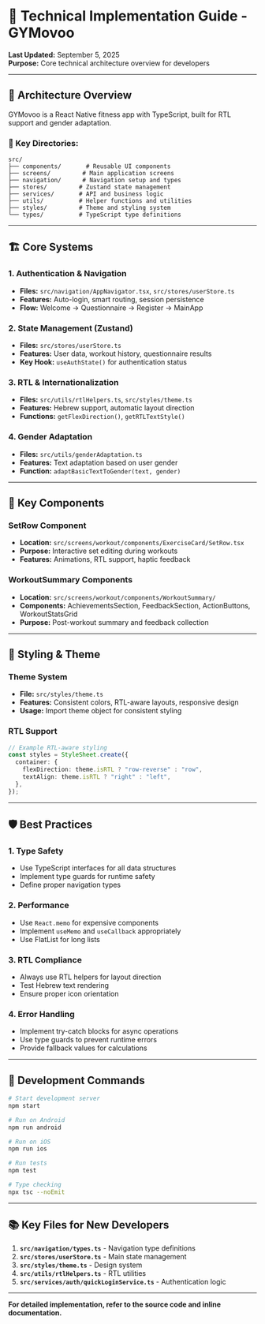 # 🔧 Technical Implementation Guide - GYMovoo

**Last Updated:** September 5, 2025  
**Purpose:** Core technical architecture overview for developers

---

## 🎯 Architecture Overview

GYMovoo is a React Native fitness app with TypeScript, built for RTL support and gender adaptation.

### 📁 Key Directories:

```
src/
├── components/       # Reusable UI components
├── screens/         # Main application screens
├── navigation/      # Navigation setup and types
├── stores/         # Zustand state management
├── services/       # API and business logic
├── utils/          # Helper functions and utilities
├── styles/         # Theme and styling system
└── types/          # TypeScript type definitions
```

---

## 🏗️ Core Systems

### 1. **Authentication & Navigation**

- **Files:** `src/navigation/AppNavigator.tsx`, `src/stores/userStore.ts`
- **Features:** Auto-login, smart routing, session persistence
- **Flow:** Welcome → Questionnaire → Register → MainApp

### 2. **State Management (Zustand)**

- **Files:** `src/stores/userStore.ts`
- **Features:** User data, workout history, questionnaire results
- **Key Hook:** `useAuthState()` for authentication status

### 3. **RTL & Internationalization**

- **Files:** `src/utils/rtlHelpers.ts`, `src/styles/theme.ts`
- **Features:** Hebrew support, automatic layout direction
- **Functions:** `getFlexDirection()`, `getRTLTextStyle()`

### 4. **Gender Adaptation**

- **Files:** `src/utils/genderAdaptation.ts`
- **Features:** Text adaptation based on user gender
- **Function:** `adaptBasicTextToGender(text, gender)`

---

## 🔧 Key Components

### SetRow Component

- **Location:** `src/screens/workout/components/ExerciseCard/SetRow.tsx`
- **Purpose:** Interactive set editing during workouts
- **Features:** Animations, RTL support, haptic feedback

### WorkoutSummary Components

- **Location:** `src/screens/workout/components/WorkoutSummary/`
- **Components:** AchievementsSection, FeedbackSection, ActionButtons, WorkoutStatsGrid
- **Purpose:** Post-workout summary and feedback collection

---

## 🎨 Styling & Theme

### Theme System

- **File:** `src/styles/theme.ts`
- **Features:** Consistent colors, RTL-aware layouts, responsive design
- **Usage:** Import theme object for consistent styling

### RTL Support

```typescript
// Example RTL-aware styling
const styles = StyleSheet.create({
  container: {
    flexDirection: theme.isRTL ? "row-reverse" : "row",
    textAlign: theme.isRTL ? "right" : "left",
  },
});
```

---

## 🛡️ Best Practices

### 1. **Type Safety**

- Use TypeScript interfaces for all data structures
- Implement type guards for runtime safety
- Define proper navigation types

### 2. **Performance**

- Use `React.memo` for expensive components
- Implement `useMemo` and `useCallback` appropriately
- Use FlatList for long lists

### 3. **RTL Compliance**

- Always use RTL helpers for layout direction
- Test Hebrew text rendering
- Ensure proper icon orientation

### 4. **Error Handling**

- Implement try-catch blocks for async operations
- Use type guards to prevent runtime errors
- Provide fallback values for calculations

---

## 🚀 Development Commands

```bash
# Start development server
npm start

# Run on Android
npm run android

# Run on iOS
npm run ios

# Run tests
npm test

# Type checking
npx tsc --noEmit
```

---

## 📚 Key Files for New Developers

1. **`src/navigation/types.ts`** - Navigation type definitions
2. **`src/stores/userStore.ts`** - Main state management
3. **`src/styles/theme.ts`** - Design system
4. **`src/utils/rtlHelpers.ts`** - RTL utilities
5. **`src/services/auth/quickLoginService.ts`** - Authentication logic

---

**For detailed implementation, refer to the source code and inline documentation.**

